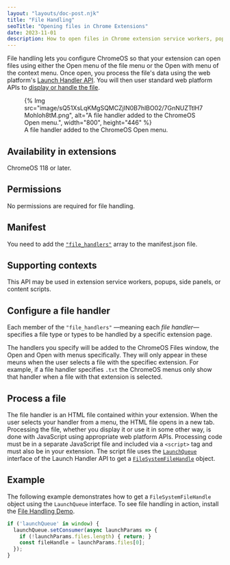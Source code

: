 ```yaml
---
layout: "layouts/doc-post.njk"
title: "File Handling"
seoTitle: "Opening files in Chrome Extensions"
date: 2023-11-01
description: How to open files in Chrome extension service workers, popups, side panels, or content scripts.
---
```

File handling lets you configure ChromeOS so that your extension can open files using either the Open menu of the file menu or the Open with menu of the context menu. Once open, you process the file's data using the web platform's [Launch Handler API](https://developer.mozilla.org/docs/Web/API/Launch_Handler_API). You will then user standard web platform APIs to [display or handle the file]().

<figure>
  {% Img src="image/sQ51XsLqKMgSQMCZjIN0B7hlBO02/7GnNUZTtlH7Mohloh8tM.png", alt="A file handler added to the ChromeOS Open menu.", width="800", height="446" %}
  <figcaption>A file handler added to the ChromeOS Open menu.</figcaption>
</figure>

## Availability in extensions

ChromeOS 118 or later.

## Permissions

No permissions are required for file handling.

## Manifest

You need to add the [`"file_handlers"`](/docs/extensions/mv3/manifest/file_handlers/) array to the manifest.json file.

## Supporting contexts

This API may be used in extension service workers, popups, side panels, or content scripts.

## Configure a file handler

Each member of the `"file_handlers"` &mdash;meaning each _file handler_&mdash;specifies a file type or types to be handled by a specific extension page.

The handlers you specify will be added to the ChromeOS Files window, the Open and Open with menus specifically. They will only appear in these meuns when the user selects a file with the specifiec extension. For example, if a file handler specifies `.txt` the ChromeOS menus only show that handler when a file with that extension is selected.

## Process a file

The file handler is an HTML file contained within your extension. When the user selects your handler from a menu, the HTML file opens in a new tab. Processing the file, whether you display it or use it in some other way, is done with JavaScript using appropriate web platform APIs. Processing code must be in a separate JavaScript file and included via a `<script>` tag and must also be in your extension. The script file uses the [`LaunchQueue`](https://developer.mozilla.org/docs/Web/API/LaunchQueue) interface of the Launch Handler API to get a [`FileSystemFileHandle`](https://developer.mozilla.org/docs/Web/API/FileSystemFileHandle) object.


## Example

The following example demonstrates how to get a `FileSystemFileHandle` object using the `LaunchQueue` interface. To see file handling in action, install the [File Handling Demo](https://github.com/GoogleChrome/chrome-extensions-samples/tree/main/functional-samples/cookbook.file_handlers/README.md).

```javascript
if ('launchQueue' in window) {
  launchQueue.setConsumer(async launchParams => {
    if (!launchParams.files.length) { return; }
    const fileHandle = launchParams.files[0];
  });
}
``````
